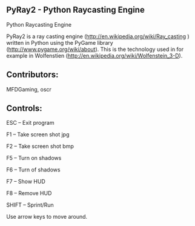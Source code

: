 ## PyRay2 - Python Raycasting Engine
Python Raycasting Engine

PyRay2 is a ray casting engine (http://en.wikipedia.org/wiki/Ray_casting ) written in Python using the PyGame library (http://www.pygame.org/wiki/about). This is the technology used in for example in Wolfenstien (http://en.wikipedia.org/wiki/Wolfenstein_3-D).

## Contributors:
MFDGaming, oscr

## Controls:

ESC – Exit program

F1 – Take screen shot jpg

F2 – Take screen shot bmp

F5 – Turn on shadows

F6 – Turn of shadows

F7 – Show HUD

F8 – Remove HUD

SHIFT – Sprint/Run

Use arrow keys to move around.
